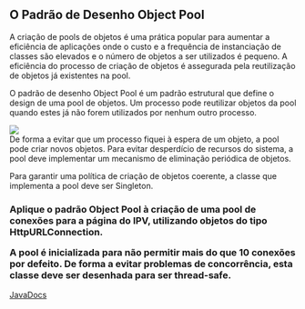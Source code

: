 <h2>O Padrão de Desenho Object Pool</h2>

A criação de pools de objetos é uma prática popular para aumentar a eficiência de aplicações onde o custo e a frequência de instanciação de classes são elevados e o número de objetos a ser utilizados é pequeno. A eficiência do processo de criação de objetos é assegurada pela reutilização de objetos já existentes na pool.

O padrão de desenho Object Pool é um padrão estrutural que define o design de uma pool de objetos. Um processo pode reutilizar objetos da pool quando estes já não forem utilizados por nenhum outro processo.

<img src='http://ec2-18-220-227-92.us-east-2.compute.amazonaws.com/static/files/ObjectPoolPattern/resources/objectpool.png'>

<br>
De forma a evitar que um processo fiquei à espera de um objeto, a pool pode criar novos objetos. Para evitar desperdício de recursos do sistema, a pool deve implementar um mecanismo de eliminação periódica de objetos.

Para garantir uma política de criação de objetos coerente, a classe que implementa a pool deve ser Singleton.

<h3>Aplique o padrão Object Pool à criação de uma pool de conexões para a página do IPV, utilizando objetos do tipo HttpURLConnection.

A pool é inicializada para não permitir mais do que 10 conexões por defeito. De forma a evitar problemas de concorrência, esta classe deve ser desenhada para ser thread-safe.</h3>
<a href='http://ec2-18-220-227-92.us-east-2.compute.amazonaws.com/static/files/ObjectPoolPattern/doc/index.html'>
JavaDocs </a>

